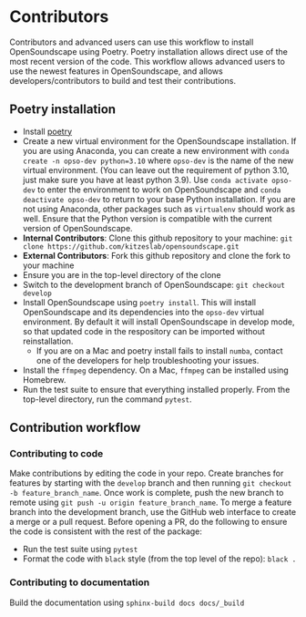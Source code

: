 # Contributors

Contributors and advanced users can use this workflow to install OpenSoundscape using Poetry. Poetry installation allows direct use of the most recent version of the code. This workflow allows advanced users to use the newest features in OpenSoundscape, and allows developers/contributors to build and test their contributions.

## Poetry installation

* Install [poetry](https://poetry.eustace.io/docs/#installation)
* Create a new virtual environment for the OpenSoundscape installation. If you are using Anaconda, you can create a new environment with `conda create -n opso-dev python=3.10` where `opso-dev` is the name of the new virtual environment. (You can leave out the requirement of python 3.10, just make sure you have at least python 3.9). Use `conda activate opso-dev` to enter the environment to work on OpenSoundscape and `conda deactivate opso-dev` to return to your base Python installation. If you are not using Anaconda, other packages such as `virtualenv` should work as well. Ensure that the Python version is compatible with the current version of OpenSoundscape.
* **Internal Contributors**: Clone this github repository to your machine:
`git clone https://github.com/kitzeslab/opensoundscape.git`
* **External Contributors**: Fork this github repository and clone the fork to your machine
* Ensure you are in the top-level directory of the clone
* Switch to the development branch of OpenSoundscape: `git checkout develop`
* Install OpenSoundscape using `poetry install`. This will install OpenSoundscape and its dependencies into the `opso-dev` virtual environment. By default it will install OpenSoundscape in develop mode, so that updated code in the respository can be imported without reinstallation. 
  - If you are on a Mac and poetry install fails to install `numba`, contact one
    of the developers for help troubleshooting your issues.
* Install the `ffmpeg` dependency. On a Mac, `ffmpeg` can be installed using Homebrew.
* Run the test suite to ensure that everything installed properly. From the top-level directory, run the command `pytest`.

## Contribution workflow

### Contributing to code
Make contributions by editing the code in your repo. Create branches
for features by starting with the `develop` branch and then running
`git checkout -b feature_branch_name`. Once work is complete, push the new
branch to remote using `git push -u origin feature_branch_name`. To merge a
feature branch into the development branch, use the GitHub
web interface to create a merge or a pull request. Before opening a PR, do the following to
ensure the code is consistent with the rest of the package:
* Run the test suite using `pytest`
* Format the code with `black` style (from the top level of the repo): `black .`

### Contributing to documentation

Build the documentation using `sphinx-build docs docs/_build`
